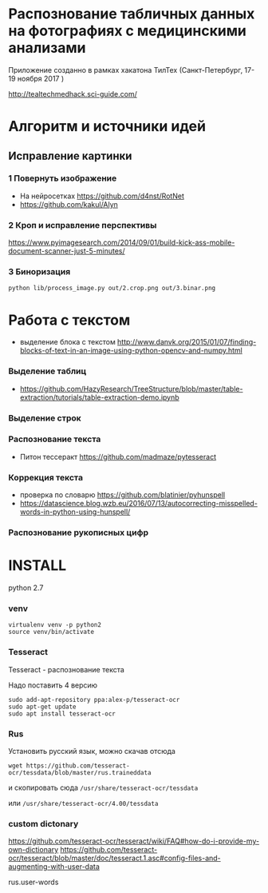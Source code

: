 # Распознование табличных данных на фотографиях с медицинскими анализами

Приложение созданно в рамках хакатона ТилТех (Санкт-Петербург, 17-19 ноября 2017 )

http://tealtechmedhack.sci-guide.com/


# Алгоритм и источники идей

## Исправление картинки

### 1 Повернуть изображение

* На нейросетках https://github.com/d4nst/RotNet
* https://github.com/kakul/Alyn

### 2 Кроп и исправление перспективы

https://www.pyimagesearch.com/2014/09/01/build-kick-ass-mobile-document-scanner-just-5-minutes/

### 3 Биноризация

`python lib/process_image.py out/2.crop.png out/3.binar.png`

# Работа с текстом

* выделение блока с текстом http://www.danvk.org/2015/01/07/finding-blocks-of-text-in-an-image-using-python-opencv-and-numpy.html


### Выделение таблиц

* https://github.com/HazyResearch/TreeStructure/blob/master/table-extraction/tutorials/table-extraction-demo.ipynb

### Выделение строк

### Распознование текста

* Питон тессеракт https://github.com/madmaze/pytesseract

### Коррекция текста

* проверка по словарю https://github.com/blatinier/pyhunspell
* https://datascience.blog.wzb.eu/2016/07/13/autocorrecting-misspelled-words-in-python-using-hunspell/


### Распознование рукописных цифр


# INSTALL

python 2.7

### venv

```
virtualenv venv -p python2
source venv/bin/activate

```

### Tesseract
Tesseract - распознование текста

Надо поставить 4 версию

```
sudo add-apt-repository ppa:alex-p/tesseract-ocr
sudo apt-get update
sudo apt install tesseract-ocr
```

### Rus
Установить русский язык, можно скачав отсюда

`wget https://github.com/tesseract-ocr/tessdata/blob/master/rus.traineddata`

и скопировать сюда `/usr/share/tesseract-ocr/tessdata`

или `/usr/share/tesseract-ocr/4.00/tessdata`

### custom dictonary

https://github.com/tesseract-ocr/tesseract/wiki/FAQ#how-do-i-provide-my-own-dictionary
https://github.com/tesseract-ocr/tesseract/blob/master/doc/tesseract.1.asc#config-files-and-augmenting-with-user-data

rus.user-words
